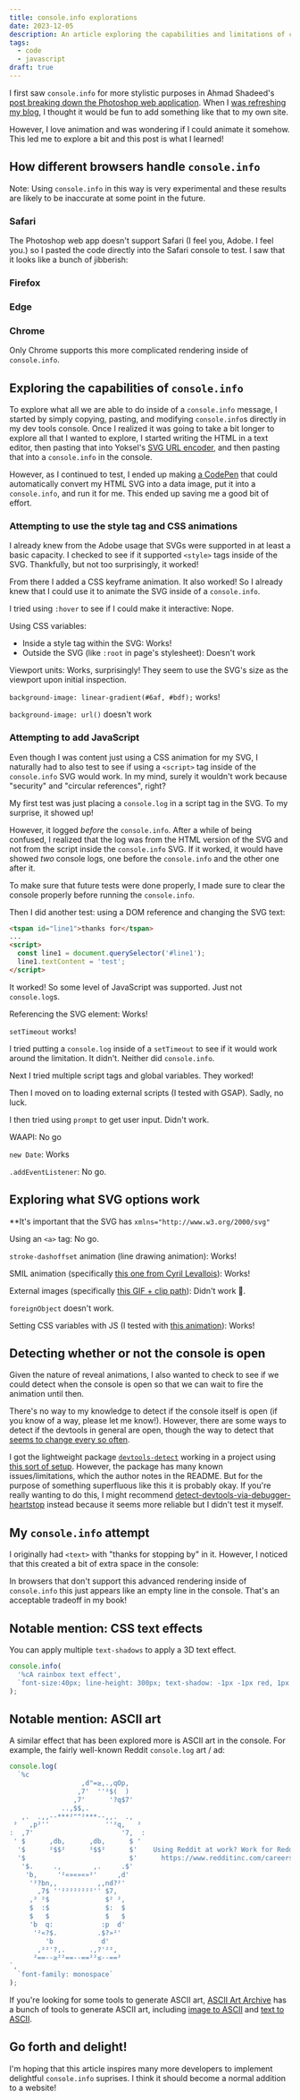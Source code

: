 ```yaml
---
title: console.info explorations
date: 2023-12-05
description: An article exploring the capabilities and limitations of console.info.
tags:
  - code
  - javascript
draft: true
---
```


<script>
	import ContentAside from "$lib/components/ContentAside.svelte";
  import CodePen from "$lib/components/CodePen.svelte";
  import Lightbox from "$lib/components/Lightbox.svelte";
</script>

I first saw `console.info` for more stylistic purposes in Ahmad Shadeed's [post breaking down the Photoshop web application](https://ishadeed.com/article/photoshop-web-css#photoshop-old-logo). When I [was refreshing my blog](/blog/blog-refresh-2023/), I thought it would be fun to add something like that to my own site.

However, I love animation and was wondering if I could animate it somehow. This led me to explore a bit and this post is what I learned!

<span class="excerpt_marker"></span>

## How different browsers handle `console.info`

<ContentAside>
  <p>Note: Using <code>console.info</code> in this way is very experimental and these results are likely to be inaccurate at some point in the future.
</ContentAside>

### Safari

The Photoshop web app doesn't support Safari (I feel you, Adobe. I feel you.) so I pasted the code directly into the Safari console to test. I saw that it looks like a bunch of jibberish:

### Firefox

### Edge

### Chrome

Only Chrome supports this more complicated rendering inside of `console.info`.

## Exploring the capabilities of `console.info`

To explore what all we are able to do inside of a `console.info` message, I started by simply copying, pasting, and modifying `console.info`s directly in my dev tools console. Once I realized it was going to take a bit longer to explore all that I wanted to explore, I started writing the HTML in a text editor, then pasting that into Yoksel's [SVG URL encoder](https://yoksel.github.io/url-encoder/), and then pasting that into a `console.info` in the console.

However, as I continued to test, I ended up making [a CodePen](https://codepen.io/ZachSaucier/pen/GRzypKq?editors=0010) that could automatically convert my HTML SVG into a data image, put it into a `console.info`, and run it for me. This ended up saving me a good bit of effort.

### Attempting to use the style tag and CSS animations

I already knew from the Adobe usage that SVGs were supported in at least a basic capacity. I checked to see if it supported `<style>` tags inside of the SVG. Thankfully, but not too surprisingly, it worked!

From there I added a CSS keyframe animation. It also worked! So I already knew that I could use it to animate the SVG inside of a `console.info`.

I tried using `:hover` to see if I could make it interactive: Nope.

Using CSS variables:

- Inside a style tag within the SVG: Works!
- Outside the SVG (like `:root` in page's stylesheet): Doesn't work

Viewport units: Works, surprisingly! They seem to use the SVG's size as the viewport upon initial inspection.

`background-image: linear-gradient(#6af, #bdf);` works!

`background-image: url()` doesn't work

### Attempting to add JavaScript

Even though I was content just using a CSS animation for my SVG, I naturally had to also test to see if using a `<script>` tag inside of the `console.info` SVG would work. In my mind, surely it wouldn't work because "security" and "circular references", right?

My first test was just placing a `console.log` in a script tag in the SVG. To my surprise, it showed up!

However, it logged _before_ the `console.info`. After a while of being confused, I realized that the log was from the HTML version of the SVG and not from the script inside the `console.info` SVG. If it worked, it would have showed _two_ console logs, one before the `console.info` and the other one after it.

To make sure that future tests were done properly, I made sure to clear the console properly before running the `console.info`.

Then I did another test: using a DOM reference and changing the SVG text:

```html
<tspan id="line1">thanks for</tspan>
...
<script>
  const line1 = document.querySelector('#line1');
  line1.textContent = 'test';
</script>
```

It worked! So some level of JavaScript was supported. Just not `console.log`s.

Referencing the SVG element: Works!

`setTimeout` works!

I tried putting a `console.log` inside of a `setTimeout` to see if it would work around the limitation. It didn't. Neither did `console.info`.

Next I tried multiple script tags and global variables. They worked!

Then I moved on to loading external scripts (I tested with GSAP). Sadly, no luck.

I then tried using `prompt` to get user input. Didn't work.

WAAPI: No go

`new Date`: Works

`.addEventListener`: No go.

## Exploring what SVG options work

\*\*It's important that the SVG has `xmlns="http://www.w3.org/2000/svg"`

Using an `<a>` tag: No go.

`stroke-dashoffset` animation (line drawing animation): Works!

SMIL animation (specifically [this one from Cyril Levallois](https://codepen.io/CyrilLevallois/pen/eYBKKM)): Works!

External images (specifically [this GIF + clip path](https://codepen.io/ZachSaucier/pen/mdvQLMz/da82fa9afda484f23e886a5d58e6b396?editors=1000)): Didn't work 🙁.

`foreignObject` doesn't work.

Setting CSS variables with JS (I tested with [this animation](https://codepen.io/ZachSaucier/pen/dZroMO)): Works!

## Detecting whether or not the console is open

Given the nature of reveal animations, I also wanted to check to see if we could detect when the console is open so that we can wait to fire the animation until then.

There's no way to my knowledge to detect if the console itself is open (if you know of a way, please let me know!). However, there are some ways to detect if the devtools in general are open, though the way to detect that [seems to change every so often](https://stackoverflow.com/q/7798748/2065702).

I got the lightweight package [`devtools-detect`](https://github.com/sindresorhus/devtools-detect) working in a project using [this sort of setup](https://gist.github.com/ZachSaucier/ea8ebf65079febbde4f2f9190ae6644a). However, the package has many known issues/limitations, which the author notes in the README. But for the purpose of something superfluous like this it is probably okay. If you're really wanting to do this, I might recommend [detect-devtools-via-debugger-heartstop](https://github.com/david-fong/detect-devtools-via-debugger-heartstop) instead because it seems more reliable but I didn't test it myself.

## My `console.info` attempt

I originally had `<text>` with "thanks for stopping by" in it. However, I noticed that this created a bit of extra space in the console:

In browsers that don't support this advanced rendering inside of `console.info` this just appears like an empty line in the console. That's an acceptable tradeoff in my book!

## Notable mention: CSS text effects

You can apply multiple `text-shadows` to apply a 3D text effect.

```js
console.info(
  '%cA rainbox text effect',
  `font-size:40px; line-height: 300px; text-shadow: -1px -1px red, 1px 1px #ff1700, 3px 2px #ff2e00, 5px 3px orangered, 7px 4px #ff5c00, 9px 5px #ff7300, 11px 6px #ff8a00, 13px 7px #ffa100, 14px 8px #ffb800, 16px 9px #ffcf00, 18px 10px #ffe600, 20px 11px #fffc00, 22px 12px #ebff00, 23px 13px #d4ff00, 25px 14px #bdff00, 27px 15px #a6ff00, 28px 16px #8fff00, 30px 17px #78ff00, 32px 18px #61ff00, 33px 19px #4aff00, 35px 20px #33ff00, 36px 21px #1cff00, 38px 22px #05ff00, 39px 23px #00ff12, 41px 24px #00ff29, 42px 25px #00ff40, 43px 26px #00ff57, 45px 27px #00ff6e, 46px 28px #00ff85, 47px 29px #00ff9c, 48px 30px #00ffb3, 49px 31px #00ffc9, 50px 32px #00ffe0, 51px 33px #00fff7, 52px 34px #00f0ff, 53px 35px #00d9ff, 54px 36px #00c2ff, 55px 37px #00abff, 55px 38px #0094ff, 56px 39px #007dff, 57px 40px #0066ff, 57px 41px #004fff, 58px 42px #0038ff, 58px 43px #0021ff, 58px 44px #000aff, 59px 45px #0d00ff, 59px 46px #2400ff, 59px 47px #3b00ff, 59px 48px #5200ff, 59px 49px #6900ff, 60px 50px #8000ff, 59px 51px #9600ff, 59px 52px #ad00ff, 59px 53px #c400ff, 59px 54px #db00ff, 59px 55px #f200ff, 58px 56px #ff00f5, 58px 57px #ff00de, 58px 58px #ff00c7, 57px 59px #ff00b0, 57px 60px #ff0099, 56px 61px #ff0082, 55px 62px #ff006b, 55px 63px #ff0054, 54px 64px #ff003d, 53px 65px #ff0026, 52px 66px #ff000f, 51px 67px #ff0800, 50px 68px #ff1f00, 49px 69px #ff3600, 48px 70px #ff4d00, 47px 71px #ff6300, 46px 72px #ff7a00, 45px 73px #ff9100, 43px 74px #ffa800, 42px 75px #ffbf00, 41px 76px #ffd600, 39px 77px #ffed00, 38px 78px #faff00, 36px 79px #e3ff00, 35px 80px #ccff00, 33px 81px #b5ff00, 32px 82px #9eff00, 30px 83px #87ff00, 28px 84px #70ff00, 27px 85px #59ff00, 25px 86px #42ff00, 23px 87px #2bff00, 22px 88px #14ff00, 20px 89px #00ff03, 18px 90px #00ff1a, 16px 91px #00ff30, 14px 92px #00ff47, 13px 93px #00ff5e, 11px 94px #00ff75, 9px 95px #00ff8c, 7px 96px #00ffa3, 5px 97px #00ffba, 3px 98px #00ffd1, 1px 99px #00ffe8, 7px 100px cyan, -1px 101px #00e8ff, -3px 102px #00d1ff, -5px 103px #00baff, -7px 104px #00a3ff, -9px 105px #008cff, -11px 106px #0075ff, -13px 107px #005eff, -14px 108px #0047ff, -16px 109px #0030ff, -18px 110px #001aff, -20px 111px #0003ff, -22px 112px #1400ff, -23px 113px #2b00ff, -25px 114px #4200ff, -27px 115px #5900ff, -28px 116px #7000ff, -30px 117px #8700ff, -32px 118px #9e00ff, -33px 119px #b500ff, -35px 120px #cc00ff, -36px 121px #e300ff, -38px 122px #fa00ff, -39px 123px #ff00ed, -41px 124px #ff00d6, -42px 125px #ff00bf, -43px 126px #ff00a8, -45px 127px #ff0091, -46px 128px #ff007a, -47px 129px #ff0063, -48px 130px #ff004d, -49px 131px #ff0036, -50px 132px #ff001f, -51px 133px #ff0008, -52px 134px #ff0f00, -53px 135px #ff2600, -54px 136px #ff3d00, -55px 137px #ff5400, -55px 138px #ff6b00, -56px 139px #ff8200, -57px 140px #ff9900, -57px 141px #ffb000, -58px 142px #ffc700, -58px 143px #ffde00, -58px 144px #fff500, -59px 145px #f2ff00, -59px 146px #dbff00, -59px 147px #c4ff00, -59px 148px #adff00, -59px 149px #96ff00, -60px 150px #80ff00, -59px 151px #69ff00, -59px 152px #52ff00, -59px 153px #3bff00, -59px 154px #24ff00, -59px 155px #0dff00, -58px 156px #00ff0a, -58px 157px #00ff21, -58px 158px #00ff38, -57px 159px #00ff4f, -57px 160px #00ff66, -56px 161px #00ff7d, -55px 162px #00ff94, -55px 163px #00ffab, -54px 164px #00ffc2, -53px 165px #00ffd9, -52px 166px #00fff0, -51px 167px #00f7ff, -50px 168px #00e0ff, -49px 169px #00c9ff, -48px 170px #00b3ff, -47px 171px #009cff, -46px 172px #0085ff, -45px 173px #006eff, -43px 174px #0057ff, -42px 175px #0040ff, -41px 176px #0029ff, -39px 177px #0012ff, -38px 178px #0500ff, -36px 179px #1c00ff, -35px 180px #3300ff, -33px 181px #4a00ff, -32px 182px #6100ff, -30px 183px #7800ff, -28px 184px #8f00ff, -27px 185px #a600ff, -25px 186px #bd00ff, -23px 187px #d400ff, -22px 188px #eb00ff, -20px 189px #ff00fc, -18px 190px #ff00e6, -16px 191px #ff00cf, -14px 192px #ff00b8, -13px 193px #ff00a1, -11px 194px #ff008a, -9px 195px #ff0073, -7px 196px #ff005c, -5px 197px #ff0045, -3px 198px #ff002e, -1px 199px #ff0017, -1px 200px red, 1px 201px #ff1700, 3px 202px #ff2e00, 5px 203px orangered, 7px 204px #ff5c00, 9px 205px #ff7300, 11px 206px #ff8a00, 13px 207px #ffa100, 14px 208px #ffb800, 16px 209px #ffcf00, 18px 210px #ffe600, 20px 211px #fffc00, 22px 212px #ebff00, 23px 213px #d4ff00, 25px 214px #bdff00, 27px 215px #a6ff00, 28px 216px #8fff00, 30px 217px #78ff00, 32px 218px #61ff00, 33px 219px #4aff00, 35px 220px #33ff00, 36px 221px #1cff00, 38px 222px #05ff00, 39px 223px #00ff12, 41px 224px #00ff29, 42px 225px #00ff40, 43px 226px #00ff57, 45px 227px #00ff6e, 46px 228px #00ff85, 47px 229px #00ff9c, 48px 230px #00ffb3, 49px 231px #00ffc9, 50px 232px #00ffe0, 51px 233px #00fff7, 52px 234px #00f0ff, 53px 235px #00d9ff, 54px 236px #00c2ff, 55px 237px #00abff, 55px 238px #0094ff, 56px 239px #007dff, 57px 240px #0066ff, 57px 241px #004fff, 58px 242px #0038ff, 58px 243px #0021ff, 58px 244px #000aff, 59px 245px #0d00ff, 59px 246px #2400ff, 59px 247px #3b00ff, 59px 248px #5200ff, 59px 249px #6900ff, 60px 250px #8000ff, 59px 251px #9600ff, 59px 252px #ad00ff, 59px 253px #c400ff, 59px 254px #db00ff, 59px 255px #f200ff, 58px 256px #ff00f5, 58px 257px #ff00de, 58px 258px #ff00c7, 57px 259px #ff00b0, 57px 260px #ff0099, 56px 261px #ff0082, 55px 262px #ff006b, 55px 263px #ff0054, 54px 264px #ff003d, 53px 265px #ff0026, 52px 266px #ff000f, 51px 267px #ff0800, 50px 268px #ff1f00, 49px 269px #ff3600, 48px 270px #ff4d00, 47px 271px #ff6300, 46px 272px #ff7a00, 45px 273px #ff9100, 43px 274px #ffa800, 42px 275px #ffbf00, 41px 276px #ffd600, 39px 277px #ffed00, 38px 278px #faff00, 36px 279px #e3ff00, 35px 280px #ccff00, 33px 281px #b5ff00, 32px 282px #9eff00, 30px 283px #87ff00, 28px 284px #70ff00, 27px 285px #59ff00, 25px 286px #42ff00, 23px 287px #2bff00, 22px 288px #14ff00, 20px 289px #00ff03, 18px 290px #00ff1a, 16px 291px #00ff30, 14px 292px #00ff47, 13px 293px #00ff5e, 11px 294px #00ff75, 9px 295px #00ff8c, 7px 296px #00ffa3, 5px 297px #00ffba, 3px 298px #00ffd1, 1px 299px #00ffe8, 2px 300px cyan, -1px 301px #00e8ff, -3px 302px #00d1ff, -5px 303px #00baff, -7px 304px #00a3ff, -9px 305px #008cff, -11px 306px #0075ff, -13px 307px #005eff, -14px 308px #0047ff, -16px 309px #0030ff, -18px 310px #001aff, -20px 311px #0003ff, -22px 312px #1400ff, -23px 313px #2b00ff, -25px 314px #4200ff, -27px 315px #5900ff, -28px 316px #7000ff, -30px 317px #8700ff, -32px 318px #9e00ff, -33px 319px #b500ff, -35px 320px #cc00ff, -36px 321px #e300ff, -38px 322px #fa00ff, -39px 323px #ff00ed, -41px 324px #ff00d6, -42px 325px #ff00bf, -43px 326px #ff00a8, -45px 327px #ff0091, -46px 328px #ff007a, -47px 329px #ff0063, -48px 330px #ff004d, -49px 331px #ff0036, -50px 332px #ff001f, -51px 333px #ff0008, -52px 334px #ff0f00, -53px 335px #ff2600, -54px 336px #ff3d00, -55px 337px #ff5400, -55px 338px #ff6b00, -56px 339px #ff8200, -57px 340px #ff9900, -57px 341px #ffb000, -58px 342px #ffc700, -58px 343px #ffde00, -58px 344px #fff500, -59px 345px #f2ff00, -59px 346px #dbff00, -59px 347px #c4ff00, -59px 348px #adff00, -59px 349px #96ff00, -60px 350px #80ff00, -59px 351px #69ff00, -59px 352px #52ff00, -59px 353px #3bff00, -59px 354px #24ff00, -59px 355px #0dff00, -58px 356px #00ff0a, -58px 357px #00ff21, -58px 358px #00ff38, -57px 359px #00ff4f, -57px 360px #00ff66, -56px 361px #00ff7d, -55px 362px #00ff94, -55px 363px #00ffab, -54px 364px #00ffc2, -53px 365px #00ffd9, -52px 366px #00fff0, -51px 367px #00f7ff, -50px 368px #00e0ff, -49px 369px #00c9ff, -48px 370px #00b3ff, -47px 371px #009cff, -46px 372px #0085ff, -45px 373px #006eff, -43px 374px #0057ff, -42px 375px #0040ff, -41px 376px #0029ff, -39px 377px #0012ff, -38px 378px #0500ff, -36px 379px #1c00ff, -35px 380px #3300ff, -33px 381px #4a00ff, -32px 382px #6100ff, -30px 383px #7800ff, -28px 384px #8f00ff, -27px 385px #a600ff, -25px 386px #bd00ff, -23px 387px #d400ff, -22px 388px #eb00ff, -20px 389px #ff00fc, -18px 390px #ff00e6, -16px 391px #ff00cf, -14px 392px #ff00b8, -13px 393px #ff00a1, -11px 394px #ff008a, -9px 395px #ff0073, -7px 396px #ff005c, -5px 397px #ff0045, -3px 398px #ff002e, -1px 399px #ff0017`
);
```

## Notable mention: ASCII art

A similar effect that has been explored more is ASCII art in the console. For example, the fairly well-known Reddit `console.log` art / ad:

```js
console.log(
  `%c
                  ,d"=≥,.,qOp,
                 ,7'  ''²$(  )
                ,7'      '?q$7'
             ..,$$,.
   ,.  .,,--***²""²***--,,.  .,
 ²   ,p²''              ''²q,   ²
:  ,7'                      '7,  :
 ' $      ,db,      ,db,      $ '
  '$      ²$$²      ²$$²      $'    Using Reddit at work? Work for Reddit.
  '$                          $'      https://www.redditinc.com/careers
   '$.     .,        ,.     .$'
    'b,     '²«»«»«»²'     ,d'
     '²?bn,,          ,,nd?²'
       ,7$ ''²²²²²²²²'' $7,
     ,² ²$              $² ²,
     $  :$              $:  $
     $   $              $   $
     'b  q:            :p  d'
      '²«?$.          .$?»²'
         'b            d'
       ,²²'?,.      .,?'²²,
      ²==--≥²²==--==²²≤--==²
`,
  `font-family: monospace`
);
```

If you're looking for some tools to generate ASCII art, [ASCII Art Archive](https://www.asciiart.eu/) has a bunch of tools to generate ASCII art, including [image to ASCII](https://www.asciiart.eu/image-to-ascii) and [text to ASCII](https://www.asciiart.eu/text-to-ascii-art).

## Go forth and delight!

I'm hoping that this article inspires many more developers to implement delightful `console.info` suprises. I think it should become a normal addition to a website!
